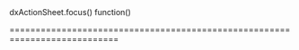 <!--id-->dxActionSheet.focus()<!--/id-->
<!--merge--><!--/merge-->
<!--hidden--><!--/hidden-->
<!--type-->function()<!--/type-->
===========================================================================
